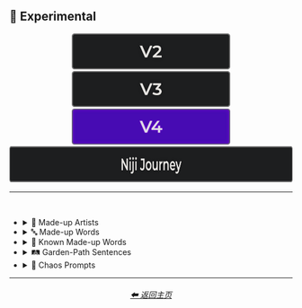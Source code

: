 <h2>🧪 Experimental</h2>

<div align="center">

[<img src="/Images/Repo_Parts/Buttons/Version_Buttons/button_version_V2_inactive_third.webp?raw=true" alt="MidJourney V2" height="64" />](/Pages/MJ_V2/Style_Pages/Sphere/Experimental.md)
[<img src="/Images/Repo_Parts/Buttons/Version_Buttons/button_version_V3_inactive_third.webp?raw=true" alt="MidJourney V3" height="64" />](/Pages/MJ_V3/Style_Pages/Just_The_Style/Experimental.md)
[<img src="/Images/Repo_Parts/Buttons/Version_Buttons/button_version_V4_active_third.webp?raw=true" alt="MidJourney V4" height="64" />](/Pages/MJ_V4/Style_Pages/Just_The_Style/Experimental.md)
<br>
[<img src="/Images/Repo_Parts/Buttons/Version_Buttons/button_version_niji_inactive_full.webp?raw=true" alt="Niji Journey" height="64" />](/Pages/Niji_Journey/Style_Pages/Experimental.md)


</div>

<hr>
<br>


- <details><summary>📔 Made-up Artists</summary><p><div align="center">

    | Painted by Vincent Bob Gray | Painted by Redrick J Hubedrin | Painted by Leandrew Bengolstein |
    | :-: | :-: | :-: |
    | <img src="/Images/MJ_V4/V4_Alpha_3.5/Midjourney_Styles/Experimental/Made_Up_Artists/Painted_by_Vincent_Bob_Gray.webp?raw=true" width="256" /> | <img src="/Images/MJ_V4/V4_Alpha_3.5/Midjourney_Styles/Experimental/Made_Up_Artists/Painted_by_Redrick_J_Hubedrin.webp?raw=true" width="256" /> | <img src="/Images/MJ_V4/V4_Alpha_3.5/Midjourney_Styles/Experimental/Made_Up_Artists/Painted_by_Leandrew_Bengolstein.webp?raw=true" width="256" /> |
    
    <br>
    
    | Art by Rickolas Veneyfield | Art by Gandelif Jamarison |
    | :-: | :-: |
    | <img src="/Images/MJ_V4/V4_Alpha_3.5/Midjourney_Styles/Experimental/Made_Up_Artists/Art_by_Rickolas_Veneyfield.webp?raw=true" width="256" /> | <img src="/Images/MJ_V4/V4_Alpha_3.5/Midjourney_Styles/Experimental/Made_Up_Artists/Art_by_Gandelif_Jamarison.webp?raw=true" width="256" /> |

  </div></p></details>



- <details><summary>🔤 Made-up Words</summary><p><div align="center">

    | Flash-Traced | Glimmer-Traced | Halometric Patterns |
    | :-: | :-: | :-: |
    | <img src="/Images/MJ_V4/V4_Alpha_3.5/Midjourney_Styles/Experimental/Made_Up_Words/Flash-Traced.webp?raw=true" width="256" /> | <img src="/Images/MJ_V4/V4_Alpha_3.5/Midjourney_Styles/Experimental/Made_Up_Words/Glimmer-Traced.webp?raw=true" width="256" /> | <img src="/Images/MJ_V4/V4_Alpha_3.5/Midjourney_Styles/Experimental/Made_Up_Words/Halometric_Patterns.webp?raw=true" width="256" /> |
    
    <br>
    
    | Lumametric  | Nortonious |
    | :-: | :-: |
    | <img src="/Images/MJ_V4/V4_Alpha_3.5/Midjourney_Styles/Experimental/Made_Up_Words/Lumametric.webp?raw=true" width="256" /> | <img src="/Images/MJ_V4/V4_Alpha_3.5/Midjourney_Styles/Experimental/Made_Up_Words/Nortonious.webp?raw=true" width="256" /> |
    
    <br>
    
    | Proporastable | Prospeartented |
    | :-: | :-: |
    | <img src="/Images/MJ_V4/V4_Alpha_3.5/Midjourney_Styles/Experimental/Made_Up_Words/Proporastable.webp?raw=true" width="256" /> | <img src="/Images/MJ_V4/V4_Alpha_3.5/Midjourney_Styles/Experimental/Made_Up_Words/Prospeartented.webp?raw=true" width="256" /> |
    
    <br>
    
    | Psychromvolucence | Shimmavolucent | Transchromacy |
    | :-: | :-: | :-: |
    | <img src="/Images/MJ_V4/V4_Alpha_3.5/Midjourney_Styles/Experimental/Made_Up_Words/Psychromvolucence.webp?raw=true" width="256" /> | <img src="/Images/MJ_V4/V4_Alpha_3.5/Midjourney_Styles/Experimental/Made_Up_Words/Shimmavolucent.webp?raw=true" width="256" /> | <img src="/Images/MJ_V4/V4_Alpha_3.5/Midjourney_Styles/Experimental/Made_Up_Words/Transchromacy.webp?raw=true" width="256" /> |

    <br>
    
    | Origummy |
    | :-: |
    | <img src="/Images/MJ_V4/V4_Alpha_3.5/Midjourney_Styles/Experimental/Made_Up_Words/Origummy.webp?raw=true" width="256" /> |

  </div></p></details>



- <details><summary>📓 Known Made-up Words</summary><p><div align="center">

    | Supercalifragilisticexpialidocious | Fiddlededee |
    | :-: | :-: |
    | <img src="/Images/MJ_V4/V4_Alpha_3.5/Midjourney_Styles/Experimental/Made_Up_Words/Supercalifragilisticexpialidocious.webp?raw=true" width="256" /> | <img src="/Images/MJ_V4/V4_Alpha_3.5/Midjourney_Styles/Experimental/Made_Up_Words/Fiddlededee.webp?raw=true" width="256" /> |

  </div></p></details>


- <details><summary>🛤 Garden-Path Sentences</summary><p><div align="center">

    | The horse raced past the barn fell |
    | :-: |
    | <img src="/Images/MJ_V4/V4_Alpha_3.5/Garden-Path_Sentences/The_horse_raced_past_the_barn_fell.webp?raw=true" width="256" /> |

    <br>

    | The cotton clothing is made of grows in Mississippi |
    | :-: |
    | <img src="/Images/MJ_V4/V4_Alpha_3.5/Garden-Path_Sentences/The_cotton_clothing_is_made_of_grows_in_Mississippi.webp?raw=true" width="256" /> |

    <br>

    | We painted the wall with cracks |
    | :-: |
    | <img src="/Images/MJ_V4/V4_Alpha_3.5/Garden-Path_Sentences/We_painted_the_wall_with_cracks.webp?raw=true" width="256" /> |

    <br>

    | The man who hunts ducks out on weekends |
    | :-: |
    | <img src="/Images/MJ_V4/V4_Alpha_3.5/Garden-Path_Sentences/The_man_who_hunts_ducks_out_on_weekends.webp?raw=true" width="256" /> |

    <br>

    | When Fred eats food gets thrown |
    | :-: |
    | <img src="/Images/MJ_V4/V4_Alpha_3.5/Garden-Path_Sentences/When_Fred_eats_food_gets_thrown.webp?raw=true" width="256" /> |

    <br>

    | Mary gave the child the dog bit a Band-Aid |
    | :-: |
    | <img src="/Images/MJ_V4/V4_Alpha_3.5/Garden-Path_Sentences/Mary_gave_the_child_the_dog_bit_a_Band-Aid.webp?raw=true" width="256" /> |

    <br>

    | The raft floated down the river sank |
    | :-: |
    | <img src="/Images/MJ_V4/V4_Alpha_3.5/Garden-Path_Sentences/The_raft_floated_down_the_river_sank.webp?raw=true" width="256" /> |

    <br>

    | The complex houses married and single soldiers and their families |
    | :-: |
    | <img src="/Images/MJ_V4/V4_Alpha_3.5/Garden-Path_Sentences/The_complex_houses_married_and_single_soldiers_and_.webp?raw=true" width="256" /> |

  </div></p></details>


- <details><summary>🔣 Chaos Prompts</summary><p><div align="center">

    | qwje90qhj329r |
    | :-: |
    | <img src="/Images/MJ_V4/V4_Alpha_3.5/Midjourney_Styles/Experimental/Chaos_Prompts/qwje90qhj329r.webp?raw=true" width="256" /> |

  </div></p></details>

<hr>
<div align="center">
    <h6><a href="/README.md">⬅ 返回主页</a></h6>
</div>